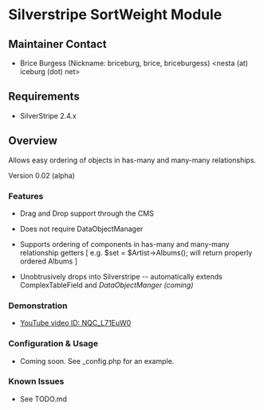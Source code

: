 # Silverstripe SortWeight Module

## Maintainer Contact 
 * Brice Burgess (Nickname: briceburg, brice, briceburgess)
   <nesta (at) iceburg (dot) net>
	
## Requirements
 * SilverStripe 2.4.x

## Overview
Allows easy ordering of objects in has-many and many-many relationships. 

Version 0.02 (alpha)


### Features

 * Drag and Drop support through the CMS
 
 * Does not require DataObjectManager
 
 * Supports ordering of components in has-many and many-many relationship getters [ e.g. $set = $Artist->Albums(); will return properly ordered Albums ]

 * Unobtrusively drops into Silverstripe -- automatically extends ComplexTableField and _DataObjectManger (coming)_
 
 
### Demonstration

  * [YouTube video ID: NQC_L71EuW0](http://www.youtube.com/watch?v=NQC_L71EuW0)
  
	
### Configuration & Usage

 * Coming soon. See _config.php for an example.

### Known Issues
 
 * See TODO.md
	